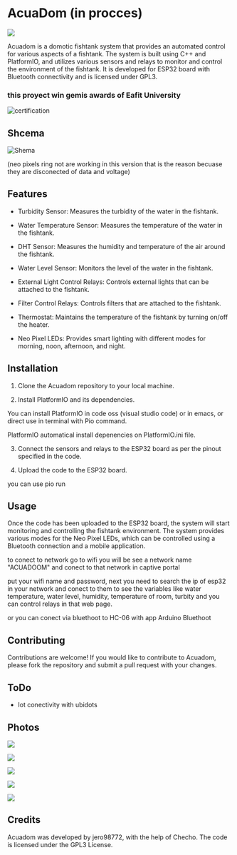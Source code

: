 # AcuaDom (in procces)

![](https://github.com/jero98772/AcuaDom/blob/firstPrototype/docs/images/logo.png?raw=true)

Acuadom is a domotic fishtank system that provides an automated control for various aspects of a fishtank. The system is built using C++ and PlatformIO, and utilizes various sensors and relays to monitor and control the environment of the fishtank. It is developed for ESP32 board with Bluetooth connectivity and is licensed under GPL3.

### this proyect win gemis awards of Eafit University

![certification](https://raw.githubusercontent.com/jero98772/AcuaDom/main/docs/images/gemiswin.jpeg)

## Shcema

![Shema](https://raw.githubusercontent.com/jero98772/AcuaDom/main/docs/images/Schema.jpeg)

(neo pixels ring not are working in this version that is the reason becuase they are disconected of data and voltage)

## Features

- Turbidity Sensor: Measures the turbidity of the water in the fishtank.

- Water Temperature Sensor: Measures the temperature of the water in the fishtank.

- DHT Sensor: Measures the humidity and temperature of the air around the fishtank.

- Water Level Sensor: Monitors the level of the water in the fishtank.

- External Light Control Relays: Controls external lights that can be attached to the fishtank.

- Filter Control Relays: Controls filters that are attached to the fishtank.

- Thermostat: Maintains the temperature of the fishtank by turning on/off the heater.

- Neo Pixel LEDs: Provides smart lighting with different modes for morning, noon, afternoon, and night.

## Installation

1. Clone the Acuadom repository to your local machine.

2. Install PlatformIO and its dependencies.

You can install PlatformIO in code oss (visual studio code) or in emacs, or direct use in terminal with Pio command.

PlatformIO automatical install depenencies on PlatformIO.ini file.

3. Connect the sensors and relays to the ESP32 board as per the pinout specified in the code.

4. Upload the code to the ESP32 board.

you can use pio run

## Usage

Once the code has been uploaded to the ESP32 board, the system will start monitoring and controlling the fishtank environment. The system provides various modes for the Neo Pixel LEDs, which can be controlled using a Bluetooth connection and a mobile application.

to conect to network go to wifi you will be see a network name "ACUADOOM" and conect to that network in captive portal 

put your wifi name and password, next you need to search the ip of esp32 in your network and conect to them to see the variables like water temperature, water level, humidity, temperature of room, turbity and you can control relays in that web page.

or you can conect via bluethoot to HC-06 with app Arduino Bluethoot

## Contributing
Contributions are welcome! If you would like to contribute to Acuadom, please fork the repository and submit a pull request with your changes.

## ToDo

- Iot conectivity with ubidots

## Photos

![](https://raw.githubusercontent.com/jero98772/AcuaDom/main/docs/images/acuarium1.jpeg)

![](https://raw.githubusercontent.com/jero98772/AcuaDom/main/docs/images/acuarium2.jpeg)

![](https://github.com/jero98772/AcuaDom/blob/main/docs/images/appbluethoot.jpeg)

![](https://raw.githubusercontent.com/jero98772/AcuaDom/main/docs/images/wifimanager.jpeg)

![](https://github.com/jero98772/AcuaDom/blob/main/docs/images/wifiwebserver.jpeg)

## Credits
Acuadom was developed by jero98772, with the help of  Checho. The code is licensed under the GPL3 License.
